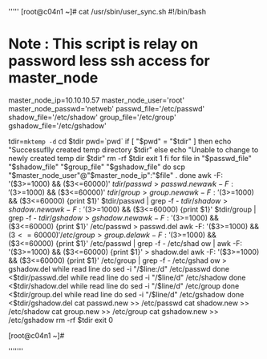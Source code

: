 '''''
[root@c04n1 ~]# cat /usr/sbin/user_sync.sh
#!/bin/bash
# Note : This script is relay on password less ssh access for master_node
master_node_ip=10.10.10.57
master_node_user='root'
master_node_passwd='netweb'
passwd_file='/etc/passwd'
shadow_file='/etc/shadow'
group_file='/etc/group'
gshadow_file='/etc/gshadow'

tdir=`mktemp -d`
cd $tdir
pwd=`pwd`
if [ "$pwd" = "$tdir" ]
then
        echo "Successuflly created temp directory $tdir"
else
        echo "Unable to change to newly created temp dir $tdir"
        rm -rf $tdir
        exit 1
fi
for file in "$passwd_file" "$shadow_file" "$group_file" "$gshadow_file"
do
        scp "$master_node_user"@"$master_node_ip":"$file" .
done
awk -F: '($3>=1000) && ($3<=60000)' $tdir/passwd > passwd.new
awk -F: '($3>=1000) && ($3<=60000)' $tdir/group > group.new
awk -F: '($3>=1000) && ($3<=60000) {print $1}' $tdir/passwd | grep -f - $tdir/sh                                                                                        adow > shadow.new
awk -F: '($3>=1000) && ($3<=60000) {print $1}' $tdir/group | grep -f - $tdir/gsh                                                                                        adow > gshadow.new
awk -F: '($3>=1000) && ($3<=60000) {print $1}' /etc/passwd > passwd.del
awk -F: '($3>=1000) && ($3<=60000)' /etc/group > group.del
awk -F: '($3>=1000) && ($3<=60000) {print $1}' /etc/passwd | grep -f - /etc/shad                                                                                        ow | awk -F: '($3>=1000) && ($3<=60000) {print $1}' > shadow.del
awk -F: '($3>=1000) && ($3<=60000) {print $1}' /etc/group | grep -f - /etc/gshad                                                                                        ow > gshadow.del
while read line
do
        sed -i "/$line:/d" /etc/passwd
done <$tdir/passwd.del
while read line
do
        sed -i "/$line/d" /etc/shadow
done <$tdir/shadow.del
while read line
do
        sed -i "/$line/d" /etc/group
done <$tdir/group.del
while read line
do
        sed -i "/$line/d" /etc/gshadow
done <$tdir/gshadow.del
cat passwd.new >> /etc/passwd
cat shadow.new >> /etc/shadow
cat group.new >> /etc/group
cat gshadow.new >> /etc/gshadow
rm -rf  $tdir
exit 0

[root@c04n1 ~]#

'''''''